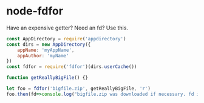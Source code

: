 # node-fdfor

Have an expensive getter? Need an fd? Use this.

```js
const AppDirectory = require('appdirectory')
const dirs = new AppDirectory({
	appName: 'myAppName',
	appAuthor: 'myName'
})
const fdfor = require('fdfor')(dirs.userCache())

function getReallyBigFile() {}

let foo = fdfor('bigfile.zip', getReallyBigFile, 'r')
foo.then(fd=>console.log("bigfile.zip was downloaded if necessary. fd is open and ready for reading"))
```
